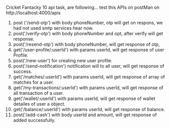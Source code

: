 Cricket Fantacky 10 api task, are following...
test this APIs on postMan on http://localhost:4000/apis

1. post ('/send-otp') with body phoneNumber, otp will get on respons, we had not used smtp services hear now.
2. post('/verify-otp') with body phoneNumber and opt, after verify will get response.
3. post('/resend-otp') with body phoneNumber, will get response of  otp,
4. get('/user-profile/:userId') with params userId, will get response of user Profile.
5. post('/new-user') for creating new user profile.
6. post('/send-notification') notification will to all user, will get response of success.
7. get('/matches/:userId') with params userId, will get response of array of matches for a user.
8. get('/my-transactions/:userId') with params userId, will get response of all transaction of a user.
9. get('/wallet/:userId') with params userId, will get response of wallet detailes of  user a object.
10. get('/balance/:userId') with params userId, will get response of balance.
11. post('/add-cash') with body userId and amount, will get response of added successfully.
